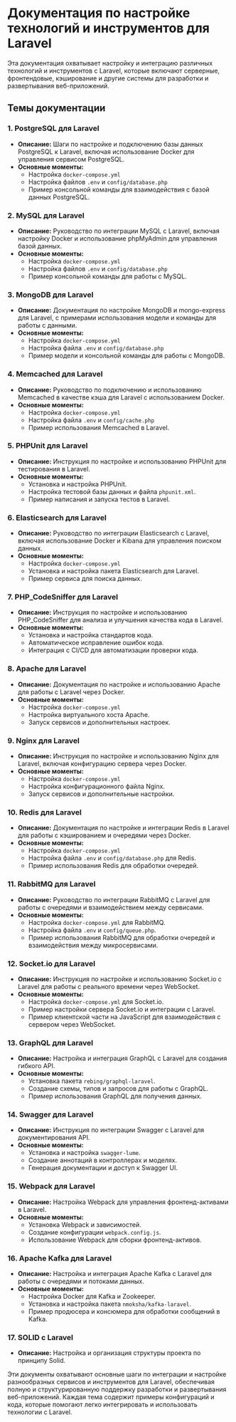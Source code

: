 
# Документация по настройке технологий и инструментов для Laravel

Эта документация охватывает настройку и интеграцию различных технологий и инструментов с Laravel, которые включают серверные, фронтендовые, кэширование и другие системы для разработки и развертывания веб-приложений.

## Темы документации

### 1. **PostgreSQL для Laravel**
- **Описание:** Шаги по настройке и подключению базы данных PostgreSQL к Laravel, включая использование Docker для управления сервисом PostgreSQL.
- **Основные моменты:**
    - Настройка `docker-compose.yml`
    - Настройка файлов `.env` и `config/database.php`
    - Пример консольной команды для взаимодействия с базой данных PostgreSQL.

### 2. **MySQL для Laravel**
- **Описание:** Руководство по интеграции MySQL с Laravel, включая настройку Docker и использование phpMyAdmin для управления базой данных.
- **Основные моменты:**
    - Настройка `docker-compose.yml`
    - Настройка файлов `.env` и `config/database.php`
    - Пример консольной команды для работы с MySQL.

### 3. **MongoDB для Laravel**
- **Описание:** Документация по настройке MongoDB и mongo-express для Laravel, с примерами использования модели и команды для работы с данными.
- **Основные моменты:**
    - Настройка `docker-compose.yml`
    - Настройка файла `.env` и `config/database.php`
    - Пример модели и консольной команды для работы с MongoDB.

### 4. **Memcached для Laravel**
- **Описание:** Руководство по подключению и использованию Memcached в качестве кэша для Laravel с использованием Docker.
- **Основные моменты:**
    - Настройка `docker-compose.yml`
    - Настройка файла `.env` и `config/cache.php`
    - Пример использования Memcached в Laravel.

### 5. **PHPUnit для Laravel**
- **Описание:** Инструкция по настройке и использованию PHPUnit для тестирования в Laravel.
- **Основные моменты:**
    - Установка и настройка PHPUnit.
    - Настройка тестовой базы данных и файла `phpunit.xml`.
    - Пример написания и запуска тестов в Laravel.

### 6. **Elasticsearch для Laravel**
- **Описание:** Руководство по интеграции Elasticsearch с Laravel, включая использование Docker и Kibana для управления поиском данных.
- **Основные моменты:**
    - Настройка `docker-compose.yml`
    - Установка и настройка пакета Elasticsearch для Laravel.
    - Пример сервиса для поиска данных.

### 7. **PHP_CodeSniffer для Laravel**
- **Описание:** Инструкция по настройке и использованию PHP_CodeSniffer для анализа и улучшения качества кода в Laravel.
- **Основные моменты:**
    - Установка и настройка стандартов кода.
    - Автоматическое исправление ошибок кода.
    - Интеграция с CI/CD для автоматизации проверки кода.

### 8. **Apache для Laravel**
- **Описание:** Документация по настройке и использованию Apache для работы с Laravel через Docker.
- **Основные моменты:**
    - Настройка `docker-compose.yml`
    - Настройка виртуального хоста Apache.
    - Запуск сервисов и дополнительных настроек.

### 9. **Nginx для Laravel**
- **Описание:** Инструкция по настройке и использованию Nginx для Laravel, включая конфигурацию сервера через Docker.
- **Основные моменты:**
    - Настройка `docker-compose.yml`
    - Настройка конфигурационного файла Nginx.
    - Запуск сервисов и дополнительные настройки.

### 10. **Redis для Laravel**
- **Описание:** Документация по настройке и интеграции Redis в Laravel для работы с кэшированием и очередями через Docker.
- **Основные моменты:**
    - Настройка `docker-compose.yml`
    - Настройка файла `.env` и `config/database.php` для Redis.
    - Пример использования Redis для обработки очередей.

### 11. **RabbitMQ для Laravel**
- **Описание:** Руководство по интеграции RabbitMQ с Laravel для работы с очередями и взаимодействием между сервисами.
- **Основные моменты:**
    - Настройка `docker-compose.yml` для RabbitMQ.
    - Настройка файла `.env` и `config/queue.php`.
    - Пример использования RabbitMQ для обработки очередей и взаимодействия между микросервисами.

### 12. **Socket.io для Laravel**
- **Описание:** Инструкция по настройке и использованию Socket.io с Laravel для работы с реального времени через WebSocket.
- **Основные моменты:**
    - Настройка `docker-compose.yml` для Socket.io.
    - Пример настройки сервера Socket.io и интеграции с Laravel.
    - Пример клиентской части на JavaScript для взаимодействия с сервером через WebSocket.

### 13. **GraphQL для Laravel**
- **Описание:** Настройка и интеграция GraphQL с Laravel для создания гибкого API.
- **Основные моменты:**
    - Установка пакета `rebing/graphql-laravel`.
    - Создание схемы, типов и запросов для работы с GraphQL.
    - Пример использования GraphQL для получения данных.

### 14. **Swagger для Laravel**
- **Описание:** Инструкция по интеграции Swagger с Laravel для документирования API.
- **Основные моменты:**
    - Установка и настройка `swagger-lume`.
    - Создание аннотаций в контроллерах и моделях.
    - Генерация документации и доступ к Swagger UI.

### 15. **Webpack для Laravel**
- **Описание:** Настройка Webpack для управления фронтенд-активами в Laravel.
- **Основные моменты:**
    - Установка Webpack и зависимостей.
    - Создание конфигурации `webpack.config.js`.
    - Использование Webpack для сборки фронтенд-активов.

### 16. **Apache Kafka для Laravel**
- **Описание:** Настройка и интеграция Apache Kafka с Laravel для работы с очередями и потоками данных.
- **Основные моменты:**
    - Настройка Docker для Kafka и Zookeeper.
    - Установка и настройка пакета `nmoksha/kafka-laravel`.
    - Пример продюсера и консюмера для обработки сообщений в Kafka.

### 17. **SOLID с Laravel**
- **Описание:** Настройка и организация структуры проекта по принципу Solid.


Эти документы охватывают основные шаги по интеграции и настройке разнообразных сервисов и инструментов для Laravel, обеспечивая полную и структурированную поддержку разработки и развертывания веб-приложений. Каждая тема содержит примеры конфигураций и кода, которые помогают легко интегрировать и использовать технологии с Laravel.

